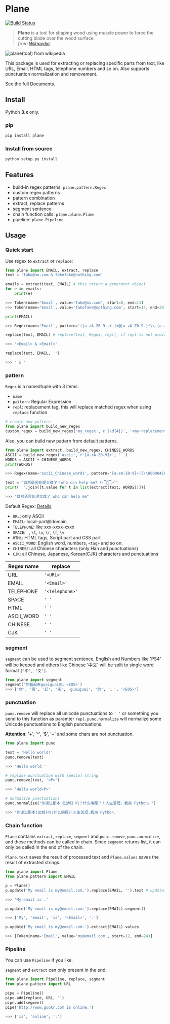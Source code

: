 # Plane

[![Build Status](https://travis-ci.org/kemingy/Plane.svg?branch=master)](https://travis-ci.org/kemingy/Plane)

> **Plane** is a tool for shaping wood using muscle power to force the cutting blade over the wood surface.  
> *from [Wikipedia](https://en.wikipedia.org/wiki/Plane_(tool))*

![plane(tool) from wikipedia](https://upload.wikimedia.org/wikipedia/commons/e/e3/Kanna2.gif)

This package is used for extracting or replacing specific parts from text, like URL, Email, HTML tags, telephone numbers and so on. Also supports punctuation normalization and removement.

See the full [Documents](https://kemingy.github.io/Plane/).

## Install

Python **3.x** only.

### pip

```python
pip install plane
```

### Install from source

```sh
python setup.py install
```

## Features

* build-in regex patterns: `plane.pattern.Regex`
* custom regex patterns
* pattern combination
* extract, replace patterns
* segment sentence
* chain function calls: `plane.plane.Plane`
* pipeline: `plane.Pipeline`

## Usage

### Quick start

Use regex to `extract` or `replace`:

```python
from plane import EMAIL, extract, replace
text = 'fake@no.com & fakefake@nothing.com'

emails = extract(text, EMAIL) # this return a generator object
for e in emails:
    print(e)

>>> Token(name='Email', value='fake@no.com', start=0, end=11)
>>> Token(name='Email', value='fakefake@nothing.com', start=14, end=34)

print(EMAIL)

>>> Regex(name='Email', pattern='([a-zA-Z0-9_.+-]+@[a-zA-Z0-9-]+\\.[a-zA-Z0-9-]+)', repl='<Email>')

replace(text, EMAIL) # replace(text, Regex, repl), if repl is not provided, Regex.repl will be used

>>> '<Email> & <Email>'

replace(text, EMAIL, '')

>>> ' & '
```

### pattern

`Regex` is a namedtuple with 3 items:

* `name`
* `pattern`: Regular Expression
* `repl`: replacement tag, this will replace matched regex when using `replace` function

```python
# create new pattern
from plane import build_new_regex
custom_regex = build_new_regex('my_regex', r'(\d{4})', '<my-replacement-tag>')
```

Also, you can build new pattern from default patterns.

```python
from plane import extract, build_new_regex, CHINESE_WORDS
ASCII = build_new_regex('ascii', r'[a-zA-Z0-9]+', ' ')
WORDS = ASCII + CHINESE_WORDS
print(WORDS)

>>> Regex(name='ascii_Chinese_words', pattern='[a-zA-Z0-9]+|[\\U00004E00-\\U00009FFF\\U00003400-\\U00004DBF\\U00020000-\\U0002A6DF\\U0002A700-\\U0002B73F\\U0002B740-\\U0002B81F\\U0002B820-\\U0002CEAF\\U0002CEB0-\\U0002EBEF]+', repl=' ')

text = "自然语言处理太难了！who can help me? (╯▔🔺▔)╯"
print(' '.join([t.value for t in list(extract(text, WORDS))]))

>>> "自然语言处理太难了 who can help me"
```

Default Regex: [Details](https://github.com/Momingcoder/Plane/blob/master/plane/pattern.py)

* `URL`: only ASCII
* `EMAIL`: local-part@domain
* `TELEPHONE`: like xxx-xxxx-xxxx
* `SPACE`: ` `, `\t`, `\n`, `\r`, `\f`, `\v`
* `HTML`: HTML tags, Script part and CSS part
* `ASCII_WORD`: English word, numbers, `<tag>` and so on.
* `CHINESE`: all Chinese characters (only Han and punctuations)
* `CJK`: all Chinese, Japanese, Korean(CJK) characters and punctuations

Regex name | replace
-----------|---------
URL        | `'<URL>'`
EMAIL      | `'<Email>'`
TELEPHONE  | `'<Telephone>'`
SPACE      | `' '`
HTML       | `' '`
ASCII_WORD | `' '`
CHINESE    | `' '`
CJK        | `' '`


### segment

`segment` can be used to segment sentence, English and Numbers like 'PS4' will be keeped and others like Chinese '中文' will be split to single word format `['中', '文']`.

```python
from plane import segment
segment('你看起来guaiguai的。<EOS>')
>>> ['你', '看', '起', '来', 'guaiguai', '的', '。', '<EOS>']
```

### punctuation

`punc.remove` will replace all unicode punctuations to `' '` or something you send to this function as paramter `repl`. `punc.normalize` will normalize some Unicode punctuations to English punctuations.

**Attention**: '+', '^', '$', '~' and some chars are not punctuation.

```python
from plane import punc

text = 'Hello world!'
punc.remove(text)

>>> 'Hello world '

# replace punctuation with special string
punc.remove(text, '<P>')

>>> 'Hello world<P>'

# normalize punctuations
punc.normalize('你读过那本《边城》吗？什么编程？！人生苦短，我用 Python。')

>>> '你读过那本(边城)吗?什么编程?!人生苦短,我用 Python.'
```

### Chain function

`Plane` contains `extract`, `replace`, `segment` and `punc.remove`, `punc.normalize`, and these methods can be called in chain. Since `segment` returns list, it can only be called in the end of the chain.

`Plane.text` saves the result of processed text and `Plane.values` saves the result of extracted strings.

```python
from plane import Plane
from plane.pattern import EMAIL

p = Plane()
p.update('My email is my@email.com.').replace(EMAIL, '').text # update() will init Plane.text and Plane.values

>>> 'My email is .'

p.update('My email is my@email.com.').replace(EMAIL).segment()

>>> ['My', 'email', 'is', '<Email>', '.']

p.update('My email is my@email.com.').extract(EMAIL).values

>>> [Token(name='Email', value='my@email.com', start=12, end=24)]
```

### Pipeline

You can use `Pipeline` if you like. 

`segment` and `extract` can only present in the end.

```python
from plane import Pipeline, replace, segment
from plane.pattern import URL

pipe = Pipeline()
pipe.add(replace, URL, '')
pipe.add(segment)
pipe('http://www.guokr.com is online.')

>>> ['is', 'online', '.']

